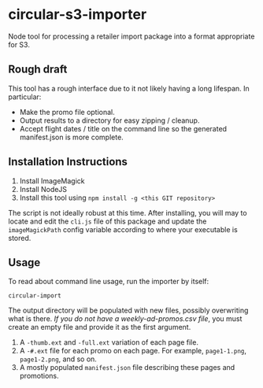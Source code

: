 # circular-s3-importer
Node tool for processing a retailer import package into a format appropriate for S3.

## Rough draft
This tool has a rough interface due to it not likely having a long lifespan. In particular:

* Make the promo file optional.
* Output results to a directory for easy zipping / cleanup.
* Accept flight dates / title on the command line so the generated manifest.json is more complete.

## Installation Instructions

1. Install ImageMagick
1. Install NodeJS
1. Install this tool using `npm install -g <this GIT repository>`

The script is not ideally robust at this time. After installing, you will may to locate and edit the `cli.js` file of this package and update the `imageMagickPath` config variable according to where your executable is stored.

## Usage

To read about command line usage, run the importer by itself:

`circular-import`

The output directory will be populated with new files, possibly overwriting what is there. *If you do not have a weekly-ad-promos.csv file*, you must create an empty file and provide it as the first argument.

1. A `-thumb.ext` and `-full.ext` variation of each page file.
1. A `-#.ext` file for each promo on each page. For example, `page1-1.png`, `page1-2.png`, and so on.
1. A mostly populated `manifest.json` file describing these pages and promotions.
